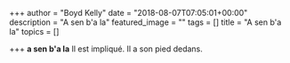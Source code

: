 +++
author = "Boyd Kelly"
date = "2018-08-07T07:05:01+00:00"
description = "A sen b'a la"
featured_image = ""
tags = []
title = "A sen b'a la"
topics = []

+++
**a sen b'a la**  Il est impliqué.  Il a son pied dedans.